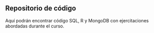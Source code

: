 ## Repositorio de código

Aquí podrán encontrar código SQL, R y MongoDB con ejercitaciones abordadas durante el curso.
